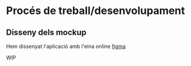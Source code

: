 # Procés de treball/desenvolupament

## Disseny dels mockup

Hem dissenyat l'aplicació amb l'eina online [figma](https://www.figma.com/)

WIP
